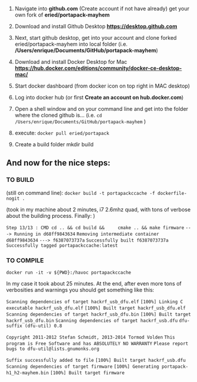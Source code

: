 1. Navigate into **github.com** (Create account if not have already) get your own fork of **eried/portapack-mayhem**

1. Download and install Github Desktop  **https://desktop.github.com**

1. Next, start github desktop, get into your account and clone forked eried/portapack-mayhem into local folder (i.e. **/Users/enrique/Documents/GitHub/portapack-mayhem**)

1. Download and install Docker Desktop for Mac **https://hub.docker.com/editions/community/docker-ce-desktop-mac/**

1. Start docker dashboard (from docker icon on top right in MAC desktop)

1. Log into docker hub  (or first **Create an account on hub.docker.com**) 

1. Open a shell window and on your command line and get into the folder where the cloned github is... (i.e. `cd /Users/enrique/Documents/GitHub/portapack-mayhem` )

1. execute: `docker pull eried/portapack`
1. Create a build folder mkdir build

## And now for the nice steps:

### TO BUILD
(still on command line): `docker build -t portapackccache -f dockerfile-nogit .`

(took in my machine about 2 minutes, i7 2.6mhz quad, with tons of verbose about the building process. Finally: )

`Step 13/13 : CMD cd .. && cd build &&     cmake .. && make firmware`
 `---> Running in d68ff9843634`
`Removing intermediate container d68ff9843634`
 `---> f6387073737a`
`Successfully built f6387073737a`
`Successfully tagged portapackccache:latest`

### TO COMPILE

`docker run -it -v ${PWD}:/havoc portapackccache`

In my case it took about 25 minutes. At the end, after even more tons of verbosities and warnings you should get something like this:

`Scanning dependencies of target hackrf_usb_dfu.elf`
`[100%] Linking C executable hackrf_usb_dfu.elf`
`[100%] Built target hackrf_usb_dfu.elf`
`Scanning dependencies of target hackrf_usb_dfu.bin`
`[100%] Built target hackrf_usb_dfu.bin`
`Scanning dependencies of target hackrf_usb.dfu`
`dfu-suffix (dfu-util) 0.8`

`Copyright 2011-2012 Stefan Schmidt, 2013-2014 Tormod Volden`
`This program is Free Software and has ABSOLUTELY NO WARRANTY`
`Please report bugs to dfu-util@lists.gnumonks.org`

`Suffix successfully added to file`
`[100%] Built target hackrf_usb.dfu`
`Scanning dependencies of target firmware`
`[100%] Generating portapack-h1_h2-mayhem.bin`
`[100%] Built target firmware`